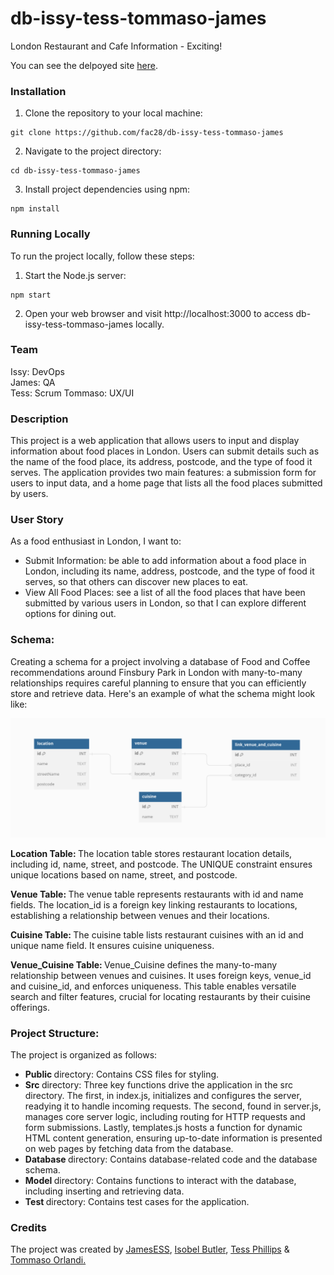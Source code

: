 # db-issy-tess-tommaso-james

London Restaurant and Cafe Information - Exciting!

You can see the delpoyed site [here](https://db-issy-tommaso-james-tess-woo.fly.dev/).

### Installation

1. Clone the repository to your local machine:

```shell
git clone https://github.com/fac28/db-issy-tess-tommaso-james
```

2. Navigate to the project directory:

```shell
cd db-issy-tess-tommaso-james
```

3. Install project dependencies using npm:

```shell
npm install
```

### Running Locally

To run the project locally, follow these steps:

1. Start the Node.js server:

```shell
npm start
```

2. Open your web browser and visit http://localhost:3000 to access db-issy-tess-tommaso-james locally.

### Team

Issy: DevOps  
James: QA  
Tess: Scrum
Tommaso: UX/UI

### Description

This project is a web application that allows users to input and display information about food places in London. Users can submit details such as the name of the food place, its address, postcode, and the type of food it serves. The application provides two main features: a submission form for users to input data, and a home page that lists all the food places submitted by users.

### User Story

As a food enthusiast in London, I want to:

<ul>
<li>Submit Information: be able to add information about a food place in London, including its name, address, postcode, and the type of food it serves, so that others can discover new places to eat.</li>
<li>View All Food Places: see a list of all the food places that have been submitted by various users in London, so that I can explore different options for dining out.
</li>
</ul>


### Schema:

Creating a schema for a project involving a database of Food and Coffee recommendations around Finsbury Park in London with many-to-many relationships requires careful planning to ensure that you can efficiently store and retrieve data. Here's an example of what the schema might look like:

![Image Alt Text](./public/schema.png)

<p><strong>
Location Table:
</strong>
The location table stores restaurant location details, including id, name, street, and postcode. The UNIQUE constraint ensures unique locations based on name, street, and postcode.</p>

<p><strong>
Venue Table:
</strong>
The venue table represents restaurants with id and name fields. The location_id is a foreign key linking restaurants to locations, establishing a relationship between venues and their locations.</p>

<p><strong>
Cuisine Table:
</strong>
The cuisine table lists restaurant cuisines with an id and unique name field. It ensures cuisine uniqueness.</p>

<p><strong>
Venue_Cuisine Table:
</strong>
Venue_Cuisine defines the many-to-many relationship between venues and cuisines. It uses foreign keys, venue_id and cuisine_id, and enforces uniqueness. This table enables versatile search and filter features, crucial for locating restaurants by their cuisine offerings.</p>

### Project Structure:
The project is organized as follows:

<ul>
  <li><strong>Public </strong>directory: Contains CSS files for styling.</li>
  <li><strong>Src </strong>directory:
    Three key functions drive the application in the src directory. The first, in index.js, initializes and configures the server, readying it to handle incoming requests. The second, found in server.js, manages core server logic, including routing for HTTP requests and form submissions. Lastly, templates.js hosts a function for dynamic HTML content generation, ensuring up-to-date information is presented on web pages by fetching data from the database.
  </li>
  <li><strong>Database </strong>directory: Contains database-related code and the database schema.</li>
  <li><strong>Model </strong>directory: Contains functions to interact with the database, including inserting and retrieving data.</li>
  <li><strong>Test </strong>directory: Contains test cases for the application.</li>
</ul>

### Credits
The project was created by <a href="https://github.com/JamesESS">JamesESS</a>, <a href="https://github.com/isobelbutler">Isobel Butler</a>, <a href="https://github.com/tess-phillips">Tess Phillips</a> & <a href="https://github.com/benante">Tommaso Orlandi.</a>
